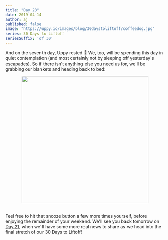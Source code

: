 ```yaml
---
title: "Day 28"
date: 2019-04-14
author: aj
published: false
image: "https://uppy.io/images/blog/30daystoliftoff/coffeedog.jpg"
series: 30 Days to Liftoff
seriesSuffix: 'of 30'
---
```


And on the seventh day, Uppy rested :angel: We, too, will be spending this day in quiet contemplation (and most certainly not by sleeping off yesterday's escapades). So if there isn't anything else you need us for, we'll be grabbing our blankets and heading back to bed:

<!--more-->

<center><img width="400"  src="https://media.giphy.com/media/xC5LOq3LMQmqs/giphy.gif"><br/><br/></center>

Feel free to hit that snooze button a few more times yourself, before enjoying the remainder of your weekend. We'll see you back tomorrow on [Day 21](/blog/2019/04/liftoff-21/), when we'll have some more real news to share as we head into the final stretch of our 30 Days to Liftoff!

